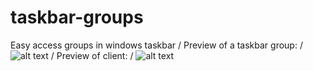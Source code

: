 # taskbar-groups
Easy access groups in windows taskbar
/
Preview of a taskbar group:
/
![alt text](https://i.imgur.com/aw4aBML.png)
/
Preview of client:
/
![alt text](https://i.imgur.com/t0tUUnE.png)
